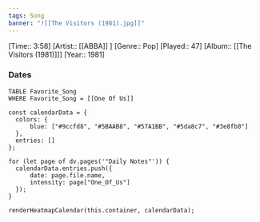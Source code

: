 ```yaml
---
tags: Song  
banner: "![[The Visitors (1981).jpg]]"
---
```

[Time:: 3:58]
[Artist:: [[ABBA]] ]
[Genre:: Pop]
[Played:: 47]
[Album:: [[The Visitors (1981)]]]
[Year:: 1981]
### Dates
````dataview
TABLE Favorite_Song
WHERE Favorite_Song = [[One Of Us]]
````

  ```dataviewjs
const calendarData = { 
	colors: { 
		blue: ["#9ccfd8", "#5BAAB8", "#57A1BB", "#5da8c7", "#3e8fb0"] 
	}, 
	entries: [] 
}; 

for (let page of dv.pages('"Daily Notes"')) { 
	calendarData.entries.push({ 
		date: page.file.name, 
		intensity: page["One_Of_Us"]
	}); 
} 

renderHeatmapCalendar(this.container, calendarData);
```
